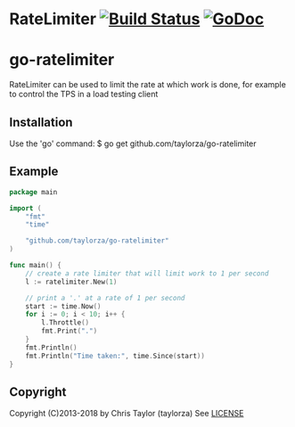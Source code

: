 # RateLimiter [![Build Status](https://travis-ci.org/taylorza/go-ratelimiter.svg?branch=master)](https://travis-ci.org/taylorza/go-ratelimiter) [![GoDoc](http://img.shields.io/badge/go-documentation-blue.svg?style=flat-square)](http://godoc.org/github.com/taylorza/go-ratelimiter)


# go-ratelimiter
RateLimiter can be used to limit the rate at which work is done, for example to control the TPS in a load testing client

## Installation
Use the 'go' command:
    $ go get github.com/taylorza/go-ratelimiter

## Example

```go
package main

import (
	"fmt"
	"time"

	"github.com/taylorza/go-ratelimiter"
)

func main() {
	// create a rate limiter that will limit work to 1 per second
	l := ratelimiter.New(1)

	// print a '.' at a rate of 1 per second
	start := time.Now()
	for i := 0; i < 10; i++ {
		l.Throttle()
		fmt.Print(".")
	}
	fmt.Println()
	fmt.Println("Time taken:", time.Since(start))
}
```

## Copyright

Copyright (C)2013-2018 by Chris Taylor (taylorza)
See [LICENSE](https://github.com/taylorza/go-ratelimiter/blob/master/LICENSE)